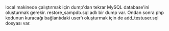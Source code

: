 local makinede çalıştırmak için dump'dan tekrar MySQL database'ini oluşturmak gerekir. restore_sampdb.sql adlı bir dump var. Ondan sonra php kodunun kuracağı bağlantıdaki user'ı oluşturmak için de add_testuser.sql dosyası var.
